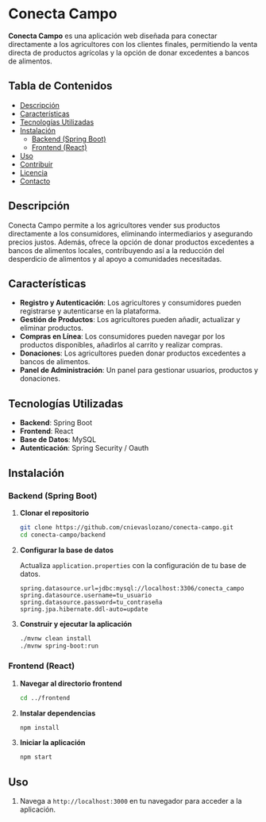 # Conecta Campo

**Conecta Campo** es una aplicación web diseñada para conectar directamente a los agricultores con los clientes finales, permitiendo la venta directa de productos agrícolas y la opción de donar excedentes a bancos de alimentos.

## Tabla de Contenidos

- [Descripción](#descripción)
- [Características](#características)
- [Tecnologías Utilizadas](#tecnologías-utilizadas)
- [Instalación](#instalación)
  - [Backend (Spring Boot)](#backend-spring-boot)
  - [Frontend (React)](#frontend-react)
- [Uso](#uso)
- [Contribuir](#contribuir)
- [Licencia](#licencia)
- [Contacto](#contacto)

## Descripción

Conecta Campo permite a los agricultores vender sus productos directamente a los consumidores, eliminando intermediarios y asegurando precios justos. Además, ofrece la opción de donar productos excedentes a bancos de alimentos locales, contribuyendo así a la reducción del desperdicio de alimentos y al apoyo a comunidades necesitadas.

## Características

- **Registro y Autenticación**: Los agricultores y consumidores pueden registrarse y autenticarse en la plataforma.
- **Gestión de Productos**: Los agricultores pueden añadir, actualizar y eliminar productos.
- **Compras en Línea**: Los consumidores pueden navegar por los productos disponibles, añadirlos al carrito y realizar compras.
- **Donaciones**: Los agricultores pueden donar productos excedentes a bancos de alimentos.
- **Panel de Administración**: Un panel para gestionar usuarios, productos y donaciones.

## Tecnologías Utilizadas

- **Backend**: Spring Boot
- **Frontend**: React
- **Base de Datos**: MySQL
- **Autenticación**: Spring Security / Oauth

## Instalación

### Backend (Spring Boot)

1. **Clonar el repositorio**

    ```bash
    git clone https://github.com/cnievaslozano/conecta-campo.git
    cd conecta-campo/backend
    ```

2. **Configurar la base de datos**

    Actualiza `application.properties` con la configuración de tu base de datos.

    ```properties
    spring.datasource.url=jdbc:mysql://localhost:3306/conecta_campo
    spring.datasource.username=tu_usuario
    spring.datasource.password=tu_contraseña
    spring.jpa.hibernate.ddl-auto=update
    ```

3. **Construir y ejecutar la aplicación**

    ```bash
    ./mvnw clean install
    ./mvnw spring-boot:run
    ```

### Frontend (React)

1. **Navegar al directorio frontend**

    ```bash
    cd ../frontend
    ```

2. **Instalar dependencias**

    ```bash
    npm install
    ```

3. **Iniciar la aplicación**

    ```bash
    npm start
    ```

## Uso

1. Navega a `http://localhost:3000` en tu navegador para acceder a la aplicación.